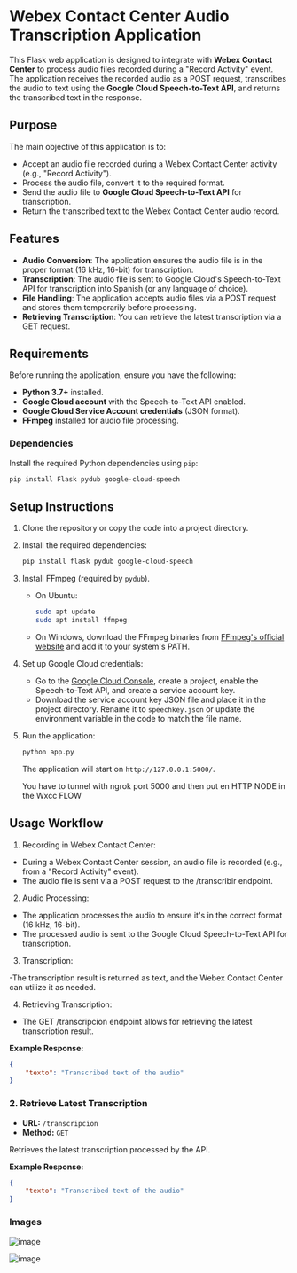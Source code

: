 # Webex Contact Center Audio Transcription Application

This Flask web application is designed to integrate with **Webex Contact Center** to process audio files recorded during a "Record Activity" event. The application receives the recorded audio as a POST request, transcribes the audio to text using the **Google Cloud Speech-to-Text API**, and returns the transcribed text in the response.

## Purpose

The main objective of this application is to:

- Accept an audio file recorded during a Webex Contact Center activity (e.g., "Record Activity").
- Process the audio file, convert it to the required format.
- Send the audio file to **Google Cloud Speech-to-Text API** for transcription.
- Return the transcribed text to the Webex Contact Center audio record.

## Features

- **Audio Conversion**: The application ensures the audio file is in the proper format (16 kHz, 16-bit) for transcription.
- **Transcription**: The audio file is sent to Google Cloud's Speech-to-Text API for transcription into Spanish (or any language of choice).
- **File Handling**: The application accepts audio files via a POST request and stores them temporarily before processing.
- **Retrieving Transcription**: You can retrieve the latest transcription via a GET request.

## Requirements

Before running the application, ensure you have the following:

- **Python 3.7+** installed.
- **Google Cloud account** with the Speech-to-Text API enabled.
- **Google Cloud Service Account credentials** (JSON format).
- **FFmpeg** installed for audio file processing.

### Dependencies

Install the required Python dependencies using `pip`:

```bash
pip install Flask pydub google-cloud-speech
```
## Setup Instructions

1. Clone the repository or copy the code into a project directory.

2. Install the required dependencies:

   ```bash
   pip install flask pydub google-cloud-speech
   ```

3. Install FFmpeg (required by `pydub`). 

   - On Ubuntu:
     ```bash
     sudo apt update
     sudo apt install ffmpeg
     ```
   - On Windows, download the FFmpeg binaries from [FFmpeg's official website](https://ffmpeg.org/download.html) and add it to your system's PATH.

4. Set up Google Cloud credentials:

   - Go to the [Google Cloud Console](https://console.cloud.google.com/), create a project, enable the Speech-to-Text API, and create a service account key.
   - Download the service account key JSON file and place it in the project directory. Rename it to `speechkey.json` or update the environment variable in the code to match the file name.

5. Run the application:

   ```bash
   python app.py
   ```

   The application will start on `http://127.0.0.1:5000/`.

   You have to tunnel with ngrok port 5000 and then put en HTTP NODE in the Wxcc FLOW

## Usage Workflow

1. Recording in Webex Contact Center:

- During a Webex Contact Center session, an audio file is recorded (e.g., from a "Record Activity" event).
- The audio file is sent via a POST request to the /transcribir endpoint.
  
2. Audio Processing:

- The application processes the audio to ensure it's in the correct format (16 kHz, 16-bit).
- The processed audio is sent to the Google Cloud Speech-to-Text API for transcription.
  
3. Transcription:

-The transcription result is returned as text, and the Webex Contact Center can utilize it as needed.

4. Retrieving Transcription:

- The GET /transcripcion endpoint allows for retrieving the latest transcription result.

**Example Response:**

```json
{
    "texto": "Transcribed text of the audio"
}
```

### 2. Retrieve Latest Transcription

- **URL:** `/transcripcion`
- **Method:** `GET`

Retrieves the latest transcription processed by the API.

**Example Response:**

```json
{
    "texto": "Transcribed text of the audio"
}
```

### Images

![image](https://github.com/user-attachments/assets/1689f3c5-f5f8-47fd-9cc9-202b0541b99c)


![image](https://github.com/user-attachments/assets/8233d0e7-052c-4707-bd4c-8a8eeac83075)


